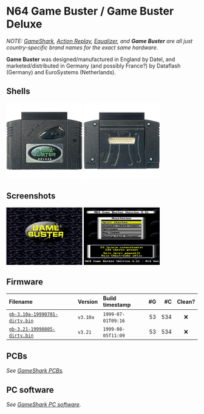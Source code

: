 # N64 Game Buster / Game Buster Deluxe

_NOTE: [GameShark](/n64-gameshark.md), [Action Replay](/n64-actionreplay.md), [Equalizer](/n64-equalizer.md), and **Game Buster** are all just country-specific brand names for the exact same hardware._

**Game Buster** was designed/manufactured in England by Datel, and marketed/distributed in Germany (and possibly France?) by Dataflash (Germany) and EuroSystems (Netherlands).

## Shells

<a href="/assets/photos/n64-gamebuster-01-shell-01-front-3242x2467.png">
  <img alt=""
       src="/assets/photos/n64-gamebuster-01-shell-01-front-200.png"
       width="200"></a>
<a href="/assets/photos/n64-gamebuster-01-shell-02-back-3266x2435.png">
  <img alt=""
       src="/assets/photos/n64-gamebuster-01-shell-02-back-200.png"
       width="200"></a>

## Screenshots

<img alt="Screenshot of the splash screen from an N64 Game Buster v3.21 (1999-08-05)"
     src="/n64/firmware/screenshots/game-buster/n64-game-buster-screenshot-01-splash.png"
     width="200">
<img alt="Screenshot of the main menu from an N64 Game Buster v3.21 (1999-08-05)"
     src="/n64/firmware/screenshots/game-buster/n64-game-buster-screenshot-02-main-menu.png"
     width="200">

## Firmware

| Filename                         | Version | Build timestamp    | #G   | #C   | Clean? |
|:-------------------------------- |:------- |:------------------ | ----:| ----:|:------:|
| [`gb-3.10a-19990701-dirty.bin`][] | `v3.10a` | `1999-07-01T09:16` |   53 |  534 | ❌      |
| [`gb-3.21-19990805-dirty.bin`][] | `v3.21` | `1999-08-05T11:09` |   53 |  534 | ❌      |

[`gb-3.10a-19990701-dirty.bin`]: /n64/firmware/gb-3.10a-19990701-dirty.bin
[`gb-3.21-19990805-dirty.bin`]: /n64/firmware/gb-3.21-19990805-dirty.bin

## PCBs

_See [GameShark PCBs](/n64-gameshark.md#pcbs)._

## PC software

_See [GameShark PC software](/n64-gameshark.md#pc-software)._
